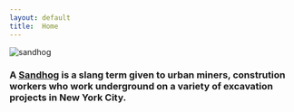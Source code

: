 ```yaml
---
layout: default
title:  Home
---
```

![sandhog](http://99percentinvisible.org/app/uploads/2015/03/sandhogs-1.jpg)

### A [Sandhog](https://en.wikipedia.org/wiki/Sandhog) is a slang term given to urban miners, constrution workers who work underground on a variety of excavation projects in New York City. ###
